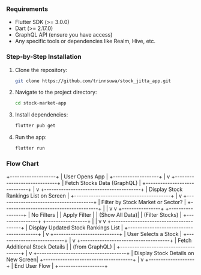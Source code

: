 ### **Requirements**

- Flutter SDK (>= 3.0.0)
- Dart (>= 2.17.0)
- GraphQL API (ensure you have access)
- Any specific tools or dependencies like Realm, Hive, etc.

### **Step-by-Step Installation**

1. Clone the repository:

    ```bash
    git clone https://github.com/trinnsuwa/stock_jitta_app.git
    ```

2. Navigate to the project directory:

    ```bash
    cd stock-market-app
    ```

3. Install dependencies:

    ```bash
    flutter pub get
    ```

4. Run the app:

    ```bash
    flutter run
    ```

### Flow Chart

+-------------------+
|   User Opens App  |
+-------------------+
         |
         v
+-----------------------------+
|  Fetch Stocks Data (GraphQL) |
+-----------------------------+
         |
         v
+----------------------------------------+
|  Display Stock Rankings List on Screen |
+----------------------------------------+
         |
         v
+---------------------------------------+
|   Filter by Stock Market or Sector?   |
+---------------------------------------+
         |                       |
         v                       v
+----------------+         +-----------------+
|   No Filters   |         |   Apply Filter  |
| (Show All Data)|         | (Filter Stocks) |
+----------------+         +-----------------+
         |                       |
         v                       v
+----------------------------------------+
|  Display Updated Stock Rankings List  |
+----------------------------------------+
         |
         v
+---------------------------+
|   User Selects a Stock     |
+---------------------------+
         |
         v
+-------------------------------------+
|   Fetch Additional Stock Details    |
|          (from GraphQL)             |
+-------------------------------------+
         |
         v
+-------------------------------------+
|  Display Stock Details on New Screen|
+-------------------------------------+
         |
         v
+-------------------+
|   End User Flow   |
+-------------------+
